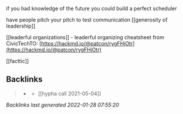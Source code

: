 if you had knowledge of the future you could build a perfect scheduler

have people pitch your pitch to test communication
[[generosity of leadership]]

[[leaderful organizations]]
	-	 leaderful organizing cheatsheet from CivicTechTO: [https://hackmd.io/@patcon/rygFHjOtr](https://hackmd.io/@patcon/rygFHjOtr)

[[facttic]]




## Backlinks

> - [](2021-05-04.md)
>   - [[hypha call 2021-05-04]]

_Backlinks last generated 2022-01-28 07:55:20_
